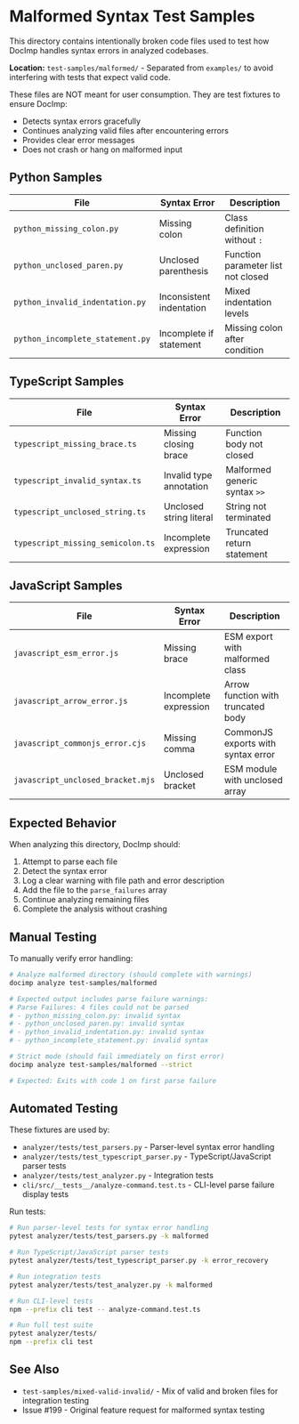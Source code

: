 # Malformed Syntax Test Samples

This directory contains intentionally broken code files used to test how DocImp handles syntax errors in analyzed codebases.

**Location:** `test-samples/malformed/` - Separated from `examples/` to avoid interfering with tests that expect valid code.

These files are NOT meant for user consumption. They are test fixtures to ensure DocImp:
- Detects syntax errors gracefully
- Continues analyzing valid files after encountering errors
- Provides clear error messages
- Does not crash or hang on malformed input

## Python Samples

| File | Syntax Error | Description |
|------|--------------|-------------|
| `python_missing_colon.py` | Missing colon | Class definition without `:` |
| `python_unclosed_paren.py` | Unclosed parenthesis | Function parameter list not closed |
| `python_invalid_indentation.py` | Inconsistent indentation | Mixed indentation levels |
| `python_incomplete_statement.py` | Incomplete if statement | Missing colon after condition |

## TypeScript Samples

| File | Syntax Error | Description |
|------|--------------|-------------|
| `typescript_missing_brace.ts` | Missing closing brace | Function body not closed |
| `typescript_invalid_syntax.ts` | Invalid type annotation | Malformed generic syntax `>>` |
| `typescript_unclosed_string.ts` | Unclosed string literal | String not terminated |
| `typescript_missing_semicolon.ts` | Incomplete expression | Truncated return statement |

## JavaScript Samples

| File | Syntax Error | Description |
|------|--------------|-------------|
| `javascript_esm_error.js` | Missing brace | ESM export with malformed class |
| `javascript_arrow_error.js` | Incomplete expression | Arrow function with truncated body |
| `javascript_commonjs_error.cjs` | Missing comma | CommonJS exports with syntax error |
| `javascript_unclosed_bracket.mjs` | Unclosed bracket | ESM module with unclosed array |

## Expected Behavior

When analyzing this directory, DocImp should:

1. Attempt to parse each file
2. Detect the syntax error
3. Log a clear warning with file path and error description
4. Add the file to the `parse_failures` array
5. Continue analyzing remaining files
6. Complete the analysis without crashing

## Manual Testing

To manually verify error handling:

```bash
# Analyze malformed directory (should complete with warnings)
docimp analyze test-samples/malformed

# Expected output includes parse failure warnings:
# Parse Failures: 4 files could not be parsed
# - python_missing_colon.py: invalid syntax
# - python_unclosed_paren.py: invalid syntax
# - python_invalid_indentation.py: invalid syntax
# - python_incomplete_statement.py: invalid syntax

# Strict mode (should fail immediately on first error)
docimp analyze test-samples/malformed --strict

# Expected: Exits with code 1 on first parse failure
```

## Automated Testing

These fixtures are used by:
- `analyzer/tests/test_parsers.py` - Parser-level syntax error handling
- `analyzer/tests/test_typescript_parser.py` - TypeScript/JavaScript parser tests
- `analyzer/tests/test_analyzer.py` - Integration tests
- `cli/src/__tests__/analyze-command.test.ts` - CLI-level parse failure display tests

Run tests:

```bash
# Run parser-level tests for syntax error handling
pytest analyzer/tests/test_parsers.py -k malformed

# Run TypeScript/JavaScript parser tests
pytest analyzer/tests/test_typescript_parser.py -k error_recovery

# Run integration tests
pytest analyzer/tests/test_analyzer.py -k malformed

# Run CLI-level tests
npm --prefix cli test -- analyze-command.test.ts

# Run full test suite
pytest analyzer/tests/
npm --prefix cli test
```

## See Also

- `test-samples/mixed-valid-invalid/` - Mix of valid and broken files for integration testing
- Issue #199 - Original feature request for malformed syntax testing
